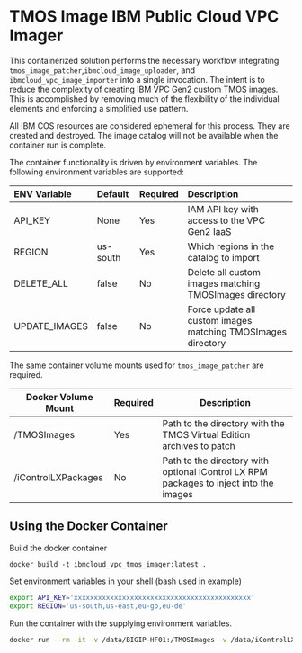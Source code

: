 # TMOS Image IBM Public Cloud VPC Imager

This containerized solution performs the necessary workflow integrating `tmos_image_patcher`,`ibmcloud_image_uploader`, and `ibmcloud_vpc_image_importer` into a single invocation. The intent is to reduce the complexity of creating IBM VPC Gen2 custom TMOS images. This is accomplished by removing much of the flexibility of the individual elements and enforcing a simplified use pattern.

All IBM COS resources are considered ephemeral for this process. They are created and destroyed. The image catalog will not be available when the container run is complete.

The container functionality is driven by environment variables. The following environment variables are supported:

| ENV Variable | Default | Required | Description |
| :---------- | :------- | :-------- | :----------- |
| API_KEY | None | Yes | IAM API key with access to the VPC Gen2 IaaS |
| REGION | us-south | Yes | Which regions in the catalog to import |
| DELETE_ALL | false | No | Delete all custom images matching TMOSImages directory |
| UPDATE_IMAGES | false | No | Force update all custom images matching TMOSImages directory |

The same container volume mounts used for `tmos_image_patcher` are required.

| Docker Volume Mount | Required | Description |
| --------------------- | ----- | ---------- |
| /TMOSImages   | Yes | Path to the directory with the TMOS Virtual Edition archives to patch |
| /iControlLXPackages   | No | Path to the directory with optional iControl LX RPM packages to inject into the images |

## Using the Docker Container

Build the docker container

`
docker build -t ibmcloud_vpc_tmos_imager:latest .
`

Set environment variables in your shell (bash used in example)

```bash
export API_KEY='xxxxxxxxxxxxxxxxxxxxxxxxxxxxxxxxxxxxxxxxxxxx'
export REGION='us-south,us-east,eu-gb,eu-de'
```

Run the container with the supplying environment variables.

```bash
docker run --rm -it -v /data/BIGIP-HF01:/TMOSImages -v /data/iControlLXLatestBuild:/iControlLXPackages  -e API_KEY="$API_KEY" -e REGION="$REGION"  ibmcloud_vpc_tmos_imager:latest
```
